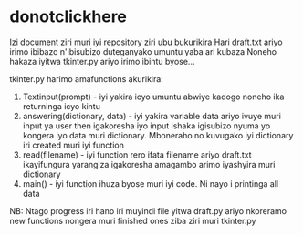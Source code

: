 # donotclickhere
Izi document ziri muri iyi repository ziri ubu bukurikira
Hari draft.txt ariyo irimo ibibazo n'ibisubizo duteganyako umuntu yaba ari kubaza
Noneho hakaza iyitwa tkinter.py ariyo irimo ibintu byose...

tkinter.py harimo amafunctions akurikira: 
1. Textinput(prompt) - iyi yakira icyo umuntu abwiye kadogo
  noneho ika returninga icyo kintu
2. answering(dictionary, data) - iyi yakira variable data ariyo ivuye muri input ya user
   then igakoresha iyo input ishaka igisubizo nyuma yo kongera iyo data muri dictionary. Mboneraho no kuvugako iyi dictionary
     iri created muri iyi function
3. read(filename) - iyi function rero ifata filename ariyo draft.txt ikayifungura yarangiza igakoresha amagambo arimo iyashyira muri 
  dictionary
4. main() - iyi function ihuza byose muri iyi code. Ni nayo i printinga all data

NB: Ntago progress iri hano iri muyindi file yitwa draft.py ariyo nkoreramo new functions nongera muri finished ones ziba ziri muri
   tkinter.py
